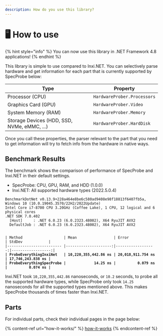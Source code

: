 ```yaml
---
description: How do you use this library?
---
```


# 🖥 How to use

{% hint style="info" %}
You can now use this library in .NET Framework 4.8 applications!
{% endhint %}

This library is simple to use compared to Inxi.NET. You can selectively parse hardware and get information for each part that is currently supported by SpecProbe below:

<table><thead><tr><th width="267">Type</th><th>Property</th></tr></thead><tbody><tr><td>Processor (CPU)</td><td><code>HardwareProber.Processors</code></td></tr><tr><td>Graphics Card (GPU)</td><td><code>HardwareProber.Video</code></td></tr><tr><td>System Memory (RAM)</td><td><code>HardwareProber.Memory</code></td></tr><tr><td>Storage Devices (HDD, SSD, NVMe, eMMC, ...)</td><td><code>HardwareProber.HardDisk</code></td></tr></tbody></table>

Once you call these properties, the parser relevant to the part that you need to get information will try to fetch info from the hardware in native ways.

## Benchmark Results

The benchmark shows the comparison of performance of SpecProbe and Inxi.NET in their default settings.

* SpecProbe: CPU, GPU, RAM, and HDD (1.0.0)
* Inxi.NET: All supported hardware types (2022.5.0.4)

<pre><code>BenchmarkDotNet v0.13.9+228a464e8be6c580ad9408e98f18813f6407fb5a, Windows 10 (10.0.19045.3570/22H2/2022Update)
Intel Core i7-8700 CPU 3.20GHz (Coffee Lake), 1 CPU, 12 logical and 6 physical cores
.NET SDK 7.0.402
  [Host]     : .NET 6.0.23 (6.0.2323.48002), X64 RyuJIT AVX2
  DefaultJob : .NET 6.0.23 (6.0.2323.48002), X64 RyuJIT AVX2


| Method                   | Mean                 | Error             | StdDev            |
|------------------------- |---------------------:|------------------:|------------------:|
<strong>| ProbeEverythingInxiNet   | 10,220,355,442.86 ns | 20,018,911.754 ns | 17,746,243.838 ns |
</strong><strong>| ProbeEverythingSpecProbe |             14.25 ns |          0.079 ns |          0.074 ns |
</strong></code></pre>

Inxi.NET took `10,220,355,442.86` nanoseconds, or `10.2` seconds, to probe all the supported hardware types, while SpecProbe only took `14.25` nanoseconds for all the supported types mentioned above. This makes SpecProbe thousands of times faster than Inxi.NET.

## Parts

For individual parts, check their individual pages in the page below:

{% content-ref url="how-it-works/" %}
[how-it-works](how-it-works/)
{% endcontent-ref %}
